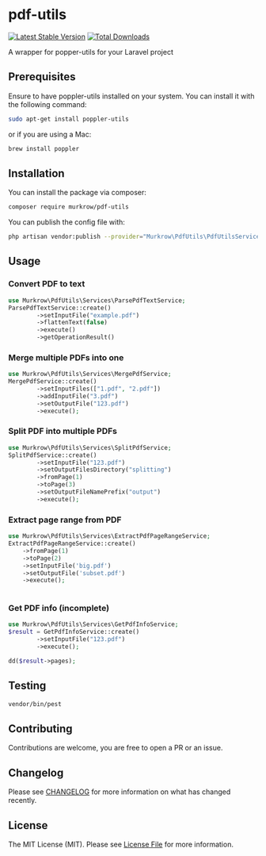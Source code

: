 pdf-utils
=============


[![Latest Stable Version](http://poser.pugx.org/murkrow/pdf-utils/v)](https://packagist.org/packages/murkrow/pdf-utils)
[![Total Downloads](http://poser.pugx.org/murkrow/pdf-utils/downloads)](https://packagist.org/packages/murkrow/pdf-utils)

A wrapper for popper-utils for your Laravel project

## Prerequisites
Ensure to have poppler-utils installed on your system. You can install it with the following command:
```bash
sudo apt-get install poppler-utils
```
or if you are using a Mac:
```bash
brew install poppler
```

## Installation

You can install the package via composer:

```bash
composer require murkrow/pdf-utils
```

You can publish the config file with:

```bash
php artisan vendor:publish --provider="Murkrow\PdfUtils\PdfUtilsServiceProvider"
```

## Usage

### Convert PDF to text
```php
use Murkrow\PdfUtils\Services\ParsePdfTextService;
ParsePdfTextService::create()
        ->setInputFile("example.pdf")
        ->flattenText(false)
        ->execute()
        ->getOperationResult()
```

### Merge multiple PDFs into one
```php
use Murkrow\PdfUtils\Services\MergePdfService;
MergePdfService::create()
        ->setInputFiles(["1.pdf", "2.pdf"])
        ->addInputFile("3.pdf")
        ->setOutputFile("123.pdf")
        ->execute();
```
### Split PDF into multiple PDFs

```php
use Murkrow\PdfUtils\Services\SplitPdfService;
SplitPdfService::create()
        ->setInputFile("123.pdf")
        ->setOutputFilesDirectory("splitting")
        ->fromPage(1)
        ->toPage(3)
        ->setOutputFileNamePrefix("output")
        ->execute();
```

### Extract page range from PDF
```php
use Murkrow\PdfUtils\Services\ExtractPdfPageRangeService;
ExtractPdfPageRangeService::create()
    ->fromPage(1)
    ->toPage(2)
    ->setInputFile('big.pdf')
    ->setOutputFile('subset.pdf')
    ->execute();
        
```

### Get PDF info (incomplete)
```php
use Murkrow\PdfUtils\Services\GetPdfInfoService;
$result = GetPdfInfoService::create()
        ->setInputFile("123.pdf")
        ->execute();

dd($result->pages);
```

## Testing

```bash
vendor/bin/pest
```

## Contributing
Contributions are welcome, you are free to open a PR or an issue.

## Changelog

Please see [CHANGELOG](CHANGELOG.md) for more information on what has changed recently.

## License

The MIT License (MIT). Please see [License File](LICENSE.md) for more information.
